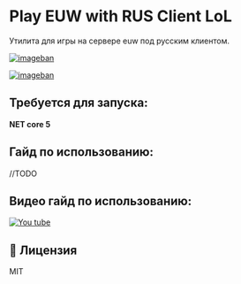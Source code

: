 ﻿# Play EUW with RUS Client LoL

Утилита для игры на сервере euw под русским клиентом.

[![imageban](https://i6.imageban.ru/thumbs/2022.01.07/87e22d2103fcbfee55e6bac8ffd95545.jpg)](https://imageban.ru/show/2022/01/07/87e22d2103fcbfee55e6bac8ffd95545/jpg)

[![imageban](https://i7.imageban.ru/thumbs/2022.01.07/986620cf007d883b93395a58b27f15f6.jpg)](https://imageban.ru/show/2022/01/07/986620cf007d883b93395a58b27f15f6/jpg)

## Требуется для запуска:
**NET core 5**

##  Гайд по использованию:
//TODO

## Видео гайд по использованию:
[![You tube](https://i9.ytimg.com/vi/S57Z-VMy53I/mq1.jpg?sqp=CNCt0pIG&rs=AOn4CLDB15_eox5ld53T6hMPsTHc5ZBUNA)](https://youtu.be/S57Z-VMy53I)

## 📃 Лицензия
MIT
